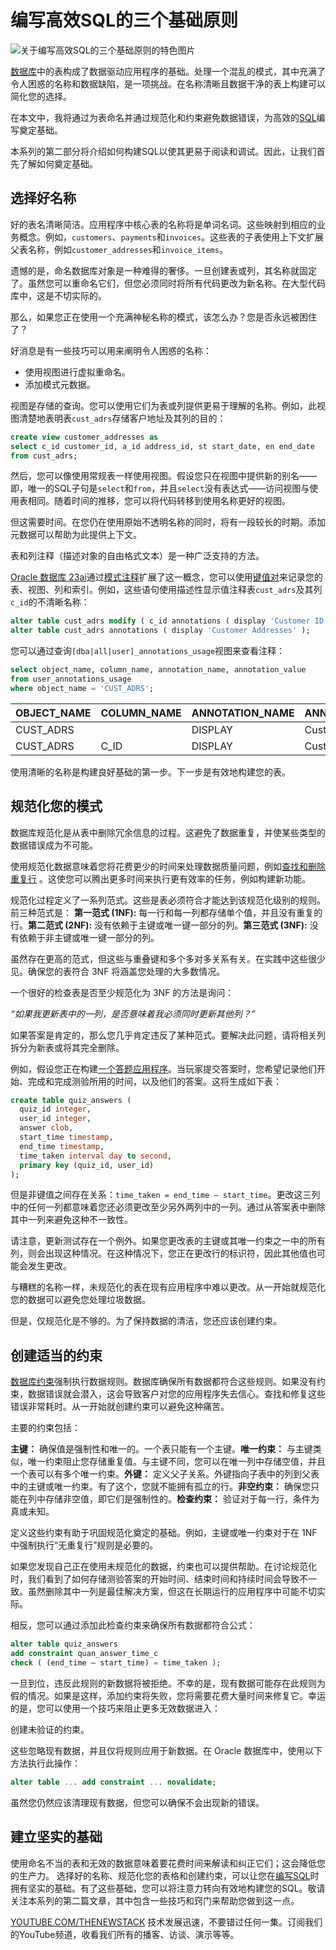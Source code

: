 # 编写高效SQL的三个基础原则

![关于编写高效SQL的三个基础原则的特色图片](https://cdn.thenewstack.io/media/2025/02/d7f3f409-sql-writing-efficient-1024x576.jpg)

[数据库](https://thenewstack.io/introduction-to-databases/)中的表构成了数据驱动应用程序的基础。处理一个混乱的模式，其中充满了令人困惑的名称和数据缺陷，是一项挑战。在名称清晰且数据干净的表上构建可以简化您的选择。

在本文中，我将通过为表命名并通过规范化和约束避免数据错误，为高效的[SQL](https://www.oracle.com/database/technologies/appdev/sql.html?source=:ex:pw:::::TNS_SQL_FEB25_A&SC=:ex:pw:::::TNS_SQL_FEB25_A&pcode=)编写奠定基础。

本系列的第二部分将介绍如何构建SQL以使其更易于阅读和调试。因此，让我们首先了解如何奠定基础。

## 选择好名称

好的表名清晰简洁。应用程序中核心表的名称将是单词名词。这些映射到相应的业务概念。例如，`customers`、`payments`和`invoices`。这些表的子表使用上下文扩展父表名称，例如`customer_addresses`和`invoice_items`。

遗憾的是，命名数据库对象是一种难得的奢侈。一旦创建表或列，其名称就固定了。虽然您可以重命名它们，但您必须同时将所有代码更改为新名称。在大型代码库中，这是不切实际的。

那么，如果您正在使用一个充满神秘名称的模式，该怎么办？您是否永远被困住了？

好消息是有一些技巧可以用来阐明令人困惑的名称：

- 使用视图进行虚拟重命名。
- 添加模式元数据。

视图是存储的查询。您可以使用它们为表或列提供更易于理解的名称。例如，此视图清楚地表明表`cust_adrs`存储客户地址及其列的目的：

```sql
create view customer_addresses as
select c_id customer_id, a_id address_id, st start_date, en end_date
from cust_adrs;
```

然后，您可以像使用常规表一样使用视图。假设您只在视图中提供新的别名——即，唯一的SQL子句是`select`和`from`，并且`select`没有表达式——访问视图与使用表相同。随着时间的推移，您可以将代码转移到使用名称更好的视图。

但这需要时间。在您仍在使用原始不透明名称的同时，将有一段较长的时期。添加元数据可以帮助为此提供上下文。

表和列注释（描述对象的自由格式文本）是一种广泛支持的方法。

[Oracle 数据库 23ai](https://www.oracle.com/database/?source=:ex:pw:::::TNS_SQL_FEB25_B&SC=:ex:pw:::::TNS_SQL_FEB25_B&pcode=)通过[模式注释](https://blogs.oracle.com/coretec/post/annotations-the-new-metadata-in-23c?source=:ex:pw:::::TNS_SQL_FEB25_C&SC=:ex:pw:::::TNS_SQL_FEB25_C&pcode=)扩展了这一概念，您可以使用[键值对](https://thenewstack.io/how-to-document-database-objects-with-annotations)来记录您的表、视图、列和索引。例如，这些语句使用描述性显示值注释表`cust_adrs`及其列`c_id`的不清晰名称：

```sql
alter table cust_adrs modify ( c_id annotations ( display 'Customer ID' ) );
alter table cust_adrs annotations ( display 'Customer Addresses' );
```

您可以通过查询`[dba|all|user]_annotations_usage`视图来查看注释：

```sql
select object_name, column_name, annotation_name, annotation_value
from user_annotations_usage
where object_name = 'CUST_ADRS';
```

| OBJECT_NAME | COLUMN_NAME | ANNOTATION_NAME | ANNOTATION_VALUE |
|---|---|---|---|
| CUST_ADRS | <null> | DISPLAY | Customer Addresses |
| CUST_ADRS | C_ID | DISPLAY | Customer ID |

使用清晰的名称是构建良好基础的第一步。下一步是有效地构建您的表。

## 规范化您的模式

数据库规范化是从表中删除冗余信息的过程。这避免了数据重复，并使某些类型的数据错误成为不可能。

使用规范化数据意味着您将花费更少的时间来处理数据质量问题，例如[查找和删除重复行](https://blogs.oracle.com/sql/post/how-to-find-and-delete-duplicate-rows-with-sql?source=:ex:pw:::::TNS_SQL_FEB25_D&SC=:ex:pw:::::TNS_SQL_FEB25_D&pcode=) 。这使您可以腾出更多时间来执行更有效率的任务，例如构建新功能。

规范化过程定义了一系列范式。这些是表必须符合才能达到该规范化级别的规则。前三种范式是：
**第一范式 (1NF):** 每一行和每一列都存储单个值，并且没有重复的行。**第二范式 (2NF):** 没有依赖于主键或唯一键一部分的列。**第三范式 (3NF):** 没有依赖于非主键或唯一键一部分的列。

虽然存在更高的范式，但这些与重叠键和多个多对多关系有关。在实践中这些很少见。确保您的表符合 3NF 将涵盖您处理的大多数情况。

一个很好的检查表是否至少规范化为 3NF 的方法是询问：

*“如果我更新表中的一列，是否意味着我必须同时更新其他列？”*

如果答案是肯定的，那么您几乎肯定违反了某种范式。要解决此问题，请将相关列拆分为新表或将其完全删除。

例如，假设您正在构建[一个答题应用程序](https://thenewstack.io/how-to-build-a-quiz-app-with-nuxt-and-xata)。当玩家提交答案时，您希望记录他们开始、完成和完成测验所用的时间，以及他们的答案。这将生成如下表：

```sql
create table quiz_answers (
  quiz_id integer,
  user_id integer,
  answer clob,
  start_time timestamp,
  end_time timestamp,
  time_taken interval day to second,
  primary key (quiz_id, user_id)
);
```

但是非键值之间存在关系：`time_taken = end_time – start_time`。更改这三列中的任何一列都意味着您还必须更改至少另外两列中的一列。通过从答案表中删除其中一列来避免这种不一致性。

请注意，更新测试存在一个例外。如果您更改表的主键或其唯一约束之一中的所有列，则会出现这种情况。在这种情况下，您正在更改行的标识符，因此其他值也可能会发生更改。

与糟糕的名称一样，未规范化的表在现有应用程序中难以更改。从一开始就规范化您的数据可以避免您处理垃圾数据。

但是，仅规范化是不够的。为了保持数据的清洁，您还应该创建约束。

## 创建适当的约束

[数据库约束](https://docs.oracle.com/en/database/oracle/oracle-database/23/sqlrf/constraint.html?source=:ex:pw:::::TNS_SQL_FEB25_E&SC=:ex:pw:::::TNS_SQL_FEB25_E&pcode=)强制执行数据规则。数据库确保所有数据都符合这些规则。如果没有约束，数据错误就会潜入，这会导致客户对您的应用程序失去信心。查找和修复这些错误非常耗时。从一开始就创建约束可以避免这种痛苦。

主要的约束包括：

**主键：** 确保值是强制性和唯一的。一个表只能有一个主键。**唯一约束：** 与主键类似，唯一约束阻止您存储重复值。与主键不同，您可以在唯一列中存储空值，并且一个表可以有多个唯一约束。**外键：** 定义父子关系。外键指向子表中的列到父表中的主键或唯一约束。有了这个，您就不能拥有孤立的行。**非空约束：** 确保您只能在列中存储非空值，即它们是强制性的。**检查约束：** 验证对于每一行，条件为真或未知。

定义这些约束有助于巩固规范化奠定的基础。例如，主键或唯一约束对于在 1NF 中强制执行“无重复行”规则是必要的。

如果您发现自己正在使用未规范化的数据，约束也可以提供帮助。在讨论规范化时，我们看到了如何存储测验答案的开始时间、结束时间和持续时间会导致不一致。虽然删除其中一列是最佳解决方案，但这在长期运行的应用程序中可能不切实际。

相反，您可以通过添加此检查约束来确保所有数据都符合公式：

```sql
alter table quiz_answers
add constraint quan_answer_time_c
check ( (end_time – start_time) = time_taken );
```

一旦到位，违反此规则的新数据将被拒绝。不幸的是，现有数据可能存在此规则为假的情况。如果是这样，添加约束将失败，您将需要花费大量时间来修复它。幸运的是，您可以使用一个技巧来阻止更多无效数据进入：

创建未验证的约束。

这些忽略现有数据，并且仅将规则应用于新数据。在 Oracle 数据库中，使用以下方法执行此操作：

```sql
alter table ... add constraint ... novalidate;
```

虽然您仍然应该清理现有数据，但您可以确保不会出现新的错误。

## 建立坚实的基础

使用命名不当的表和无效的数据意味着要花费时间来解读和纠正它们；这会降低您的生产力。
选择好的名称、规范化您的表格和创建约束，可以让您在[编写SQL](https://roadmap.sh/sql)时拥有坚实的基础。有了这些基础，您可以将注意力转向有效地构建您的SQL。敬请关注本系列的第二篇文章，其中包含一些技巧和窍门来帮助您做到这一点。

[YOUTUBE.COM/THENEWSTACK](https://youtube.com/thenewstack?sub_confirmation=1)  技术发展迅速，不要错过任何一集。订阅我们的YouTube频道，收看我们所有的播客、访谈、演示等等。